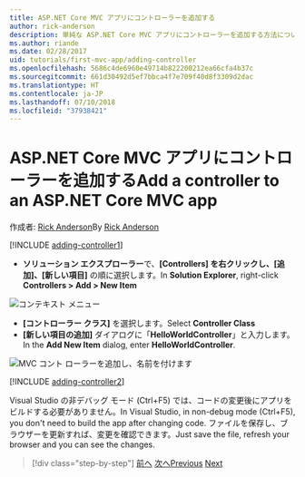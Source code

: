 ```yaml
---
title: ASP.NET Core MVC アプリにコントローラーを追加する
author: rick-anderson
description: 単純な ASP.NET Core MVC アプリにコントローラーを追加する方法について説明します。
ms.author: riande
ms.date: 02/28/2017
uid: tutorials/first-mvc-app/adding-controller
ms.openlocfilehash: 5686c4de6960e49714b822200212ea66cfa4b37c
ms.sourcegitcommit: 661d30492d5ef7bbca4f7e709f40d8f3309d2dac
ms.translationtype: HT
ms.contentlocale: ja-JP
ms.lasthandoff: 07/10/2018
ms.locfileid: "37938421"
---
```

# <a name="add-a-controller-to-an-aspnet-core-mvc-app"></a><span data-ttu-id="c38f0-103">ASP.NET Core MVC アプリにコントローラーを追加する</span><span class="sxs-lookup"><span data-stu-id="c38f0-103">Add a controller to an ASP.NET Core MVC app</span></span>

<span data-ttu-id="c38f0-104">作成者: [Rick Anderson](https://twitter.com/RickAndMSFT)</span><span class="sxs-lookup"><span data-stu-id="c38f0-104">By [Rick Anderson](https://twitter.com/RickAndMSFT)</span></span>

[!INCLUDE [adding-controller1](~/includes/mvc-intro/adding-controller1.md)]

* <span data-ttu-id="c38f0-105">**ソリューション エクスプローラー**で、**[Controllers] を右クリックし、[追加]、[新しい項目]** の順に選択します。</span><span class="sxs-lookup"><span data-stu-id="c38f0-105">In **Solution Explorer**, right-click **Controllers > Add > New Item**</span></span>

![コンテキスト メニュー](adding-controller/_static/add_controller.png)

* <span data-ttu-id="c38f0-107">**[コントローラー クラス]** を選択します。</span><span class="sxs-lookup"><span data-stu-id="c38f0-107">Select **Controller Class**</span></span>
* <span data-ttu-id="c38f0-108">**[新しい項目の追加]** ダイアログに「**HelloWorldController**」と入力します。</span><span class="sxs-lookup"><span data-stu-id="c38f0-108">In the **Add New Item** dialog, enter **HelloWorldController**.</span></span>

![MVC コント ローラーを追加し、名前を付けます](adding-controller/_static/ac.png)

[!INCLUDE [adding-controller2](~/includes/mvc-intro/adding-controller2.md)]

<span data-ttu-id="c38f0-110">Visual Studio の非デバッグ モード (Ctrl+F5) では、コードの変更後にアプリをビルドする必要がありません。</span><span class="sxs-lookup"><span data-stu-id="c38f0-110">In Visual Studio, in non-debug mode (Ctrl+F5), you don't need to build the app after changing  code.</span></span> <span data-ttu-id="c38f0-111">ファイルを保存し、ブラウザーを更新すれば、変更を確認できます。</span><span class="sxs-lookup"><span data-stu-id="c38f0-111">Just save the file, refresh your browser and you can see the changes.</span></span>

> [!div class="step-by-step"]
> <span data-ttu-id="c38f0-112">[前へ](start-mvc.md)
> [次へ](adding-view.md)</span><span class="sxs-lookup"><span data-stu-id="c38f0-112">[Previous](start-mvc.md)
[Next](adding-view.md)</span></span>
